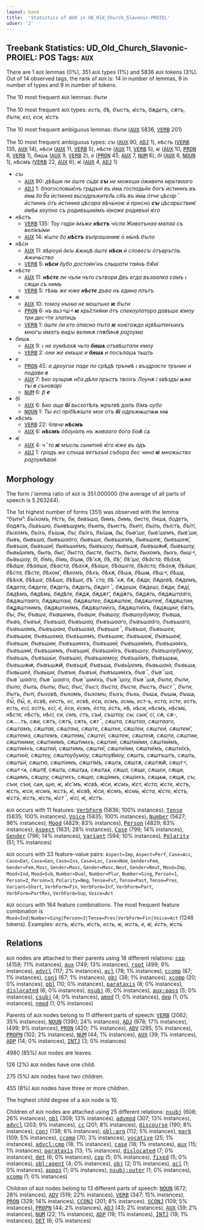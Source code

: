 ```yaml
---
layout: base
title:  'Statistics of AUX in UD_Old_Church_Slavonic-PROIEL'
udver: '2'
---
```


## Treebank Statistics: UD_Old_Church_Slavonic-PROIEL: POS Tags: `AUX`

There are 1 `AUX` lemmas (0%), 351 `AUX` types (1%) and 5836 `AUX` tokens (3%).
Out of 14 observed tags, the rank of `AUX` is: 14 in number of lemmas, 9 in number of types and 9 in number of tokens.

The 10 most frequent `AUX` lemmas: <em>бꙑти</em>

The 10 most frequent `AUX` types:  <em>естъ, бѣ, бꙑстъ, ѥ҅стъ, бѫдетъ, сѫтъ, бꙑти, есі, еси, ѥ͑стъ</em>

The 10 most frequent ambiguous lemmas: <em>бꙑти</em> (<tt><a href="cu_proiel-pos-AUX.html">AUX</a></tt> 5836, <tt><a href="cu_proiel-pos-VERB.html">VERB</a></tt> 201)

The 10 most frequent ambiguous types:  <em>сꙑ</em> (<tt><a href="cu_proiel-pos-AUX.html">AUX</a></tt> 90, <tt><a href="cu_proiel-pos-ADJ.html">ADJ</a></tt> 1), <em>нѣстъ</em> (<tt><a href="cu_proiel-pos-VERB.html">VERB</a></tt> 135, <tt><a href="cu_proiel-pos-AUX.html">AUX</a></tt> 14), <em>нѣси</em> (<tt><a href="cu_proiel-pos-AUX.html">AUX</a></tt> 11, <tt><a href="cu_proiel-pos-VERB.html">VERB</a></tt> 5), <em>нѣсте</em> (<tt><a href="cu_proiel-pos-AUX.html">AUX</a></tt> 11, <tt><a href="cu_proiel-pos-VERB.html">VERB</a></tt> 5), <em>ѥ</em> (<tt><a href="cu_proiel-pos-AUX.html">AUX</a></tt> 10, <tt><a href="cu_proiel-pos-PRON.html">PRON</a></tt> 6, <tt><a href="cu_proiel-pos-VERB.html">VERB</a></tt> 1), <em>бишѧ</em> (<tt><a href="cu_proiel-pos-AUX.html">AUX</a></tt> 9, <tt><a href="cu_proiel-pos-VERB.html">VERB</a></tt> 2), <em>е</em> (<tt><a href="cu_proiel-pos-PRON.html">PRON</a></tt> 45, <tt><a href="cu_proiel-pos-AUX.html">AUX</a></tt> 7, <tt><a href="cu_proiel-pos-NUM.html">NUM</a></tt> 6), <em>бі</em> (<tt><a href="cu_proiel-pos-AUX.html">AUX</a></tt> 6, <tt><a href="cu_proiel-pos-NOUN.html">NOUN</a></tt> 1), <em>нѣсмъ</em> (<tt><a href="cu_proiel-pos-VERB.html">VERB</a></tt> 22, <tt><a href="cu_proiel-pos-AUX.html">AUX</a></tt> 6), <em>ѥ҆</em> (<tt><a href="cu_proiel-pos-AUX.html">AUX</a></tt> 4, <tt><a href="cu_proiel-pos-ADJ.html">ADJ</a></tt> 1)


* <em>сꙑ</em>
  * <tt><a href="cu_proiel-pos-AUX.html">AUX</a></tt> 90: <em>дѣѣши ли а҅ште сь҆де <b>сꙑ</b> не можеши о҅живити мрь҆твааго</em>
  * <tt><a href="cu_proiel-pos-ADJ.html">ADJ</a></tt> 1: <em>благословь҆ѥ҅нъ грꙙдꙑи҆ въ и҅мꙙ господьн҄е богъ и҅стиннъ въ и҅мꙙ г꙯а б꙯а и҅стинна вь҆седръжител҄ь сн꙯ъ въ и҅мꙙ о҅тче цѣсарꙿ и҅стиннъ о҅тъ и҅стинна цѣсара вѣчь҆ноѥ и҅ присно <b>сꙑ</b> цѣсарь҆ствиѥ҆ и҅мѣѧ коупно съ родивъшии҅мъ ꙗ҅коже родивꙑи҆ ѥ҅го</em>
* <em>нѣстъ</em>
  * <tt><a href="cu_proiel-pos-VERB.html">VERB</a></tt> 135: <em>Тоу гадіи імъже <b>нѣстъ</b> чісла Животънаа малаа съ велікъіми</em>
  * <tt><a href="cu_proiel-pos-AUX.html">AUX</a></tt> 14: <em>ѥ҅ште бо <b>нѣстъ</b> въпрашаниѥ о҅ мь҆нѣ бꙑло</em>
* <em>нѣси</em>
  * <tt><a href="cu_proiel-pos-AUX.html">AUX</a></tt> 11: <em>вѣроуи҆ а҅кꙑ ѫ҅жицѣ а҅ште <b>нѣси</b> и҅ словесꙑ о҅тъвръглъ ѫ҅жичь҆ства</em>
  * <tt><a href="cu_proiel-pos-VERB.html">VERB</a></tt> 5: <em><b>нѣси</b> о҄убо достои͑нʼнъ слышати таи͑нъ бж͆иї</em>
* <em>нѣсте</em>
  * <tt><a href="cu_proiel-pos-AUX.html">AUX</a></tt> 11: <em><b>нѣсте</b> ли чъли чъто сътвори д҃въ егда възаалка самъ ꙇ сѫщи съ нимь</em>
  * <tt><a href="cu_proiel-pos-VERB.html">VERB</a></tt> 5: <em>тѣмь же юже <b>нѣсте</b> дъва нъ едина плътъ</em>
* <em>ѥ</em>
  * <tt><a href="cu_proiel-pos-AUX.html">AUX</a></tt> 10: <em>томоу нꙑнꙗ не моштьно <b>ѥ</b> бꙑти</em>
  * <tt><a href="cu_proiel-pos-PRON.html">PRON</a></tt> 6: <em>нъ вьзⱕшⱕ <b>ѥ</b> крь͗стия͑ни о͑тъ спекоулатора давъше ѥ͑моу три десⱕти златицъ</em>
  * <tt><a href="cu_proiel-pos-VERB.html">VERB</a></tt> 1: <em>а҅ште ли кто о҅пасно пꙑта <b>ѥ</b> коѥ҅гождо и҅ꙁвѣштанꙑихъ многꙑ и҅матъ видꙑ великѫ глѫбинѫ раꙁоума</em>
* <em>бишѧ</em>
  * <tt><a href="cu_proiel-pos-AUX.html">AUX</a></tt> 9: <em>ꙇ не оумѣахѫ чьто <b>бишѧ</b> отъвѣштали емоу</em>
  * <tt><a href="cu_proiel-pos-VERB.html">VERB</a></tt> 2: <em>они же емъше и <b>бишѧ</b> и посълашѧ тьшть</em>
* <em>е</em>
  * <tt><a href="cu_proiel-pos-PRON.html">PRON</a></tt> 45: <em>а дроугое паде по срѣдѣ тръниѣ ꙇ въздрасте тръние и подави <b>е</b></em>
  * <tt><a href="cu_proiel-pos-AUX.html">AUX</a></tt> 7: <em>Ѣко оузьрѭ нс҃а дѣла пръстъ твоіхъ Лоунѫ і ѕвѣздъі ѩже тъі <b>е</b> съноварі</em>
  * <tt><a href="cu_proiel-pos-NUM.html">NUM</a></tt> 6: <em>р҃ <b>е</b></em>
* <em>бі</em>
  * <tt><a href="cu_proiel-pos-AUX.html">AUX</a></tt> 6: <em>Ѣко аще <b>бі</b> вьсхотѣлъ жрътвѣ далъ бімъ оубо</em>
  * <tt><a href="cu_proiel-pos-NOUN.html">NOUN</a></tt> 1: <em>Тъі есі прібѣжіште мое отъ <b>бі</b> одръжѩштѩѩ мѩ</em>
* <em>нѣсмъ</em>
  * <tt><a href="cu_proiel-pos-VERB.html">VERB</a></tt> 22: <em>ч҃лвче <b>нѣсмъ</b></em>
  * <tt><a href="cu_proiel-pos-AUX.html">AUX</a></tt> 6: <em><b>нѣсмъ</b> о҅боуꙗ҅лъ нъ живааго бога боѭ̑ сꙙ</em>
* <em>ѥ҆</em>
  * <tt><a href="cu_proiel-pos-AUX.html">AUX</a></tt> 4: <em>чꙿто <b>ѥ҆</b> мꙑсль сьнитию̑ ѥ҅го ѥ҅же въ а҅дъ</em>
  * <tt><a href="cu_proiel-pos-ADJ.html">ADJ</a></tt> 1: <em>градъ же слꙑшꙙ ветъхꙑи҆ събора бес чина <b>ѥ҆</b> множь҆ство раꙁоумѣваи҆</em>

## Morphology

The form / lemma ratio of `AUX` is 351.000000 (the average of all parts of speech is 5.263244).

The 1st highest number of forms (351) was observed with the lemma “бꙑти”: <em>Бъїхомъ, Нстъ, би, бивъша, бимъ, бимь, бисте, бишѧ, бодетъ, бодѫтъ, бъвъшю, бъивъшемъ, бъилъ, бъистъ, бъиті, бъілъ, бъістъ, бъіті, бъіхомъ, бъіхъ, бъішѩ, бъіⷭ҇, бъїхъ, бъїшѩ, бы, бывʼше, бывʼшемъ, бывʼши, бывъ, бывъша, бывъшаа͑го, бывъше, бывъшемъ, бывъшеѥ, бывъшеѥ͗, бывъши, бывъшиї, бывъшиїмъ, бывъшоу, бывъшѫ, бывъшѫѭ҄, бывъшѹ, бывь͗шемъ, былъ, быс̂, быста, бысте, быстъ, быти, быхомъ, быхъ, бышⱕ, бьівьшоу, бі, бімъ, бімь, бішѩ, бѢʼхѫ, бѣ, бѣʼ, бѣʼше, бѣа͑ста, бѣа͑хѫ, бѣа͑ше, бѣаа҅ше, бѣаста, бѣахѫ, бѣаше, бѣашете, бѣа҅ста, бѣа҅хѫ, бѣа҅ше, бѣста, бѣсте, бѣхомʼ, бѣхомъ, бѣхъ, бѣхѫ, бѣшѧ, бѣшѩ, бѣшⱕ, бѣшꙙ, бѣѣхѫ, бѣѣше, бѣѣ҅ше, бѣѣ҆ше, бѣꙿста, бѣꙿхѫ, бѫ, бѫде, бѫдевѣ, бѫдемъ, бѫдета, бѫдете, бѫдетъ, бѫдеть, бѫдетꙿ, бѫдеши, бѫдеші, бѫди, бѫді, бѫдѣмъ, бѫдѣмь҆, бѫдѣте, бѫдѫ, бѫдѫтʼ, бѫдѫтъ, бѫдѫть, бѫдѫштаа͑го, бѫдѫштааго, бѫдѫштаꙗ, бѫдѫштее, бѫдѫштеѥ, бѫдѫштеѥ҆, бѫдѫштии, бѫдѫштиимъ, бѫдѫштии҅мъ, бѫдѫштии҅хъ, бѫдѫштиїхъ, бѫдѫщии, бѫтъ, б҃ъіⷭ҇, бꙑ, бꙑвше, бꙑвшемъ, бꙑвши, бꙑвшоу, бꙑвшоуо̑умоу, бꙑвшꙙ, бꙑвъ, бꙑвъи҆, бꙑвъша, бꙑвъшаа, бꙑвъшааго, бꙑвъшаа҅го, бꙑвъшаго, бꙑвъшамъ, бꙑвъшаꙗ, бꙑвъшаꙗ҆, бꙑвъшаꙿ, бꙑвъше, бꙑвъшее, бꙑвъшеи, бꙑвъшема, бꙑвъшемъ, бꙑвъшеѥ, бꙑвъшеѥ҅, бꙑвъшеѥ҆, бꙑвъши, бꙑвъшии, бꙑвъшиихъ, бꙑвъшии҅, бꙑвъшии҅мъ, бꙑвъшии҅хъ, бꙑвъшии҆, бꙑвъшимъ, бꙑвъшиї, бꙑвъшиїхъ, бꙑвъшоу, бꙑвъшоуо҄умоу, бꙑвъшъ, бꙑвъшь҆и, бꙑвъшю, бꙑвъшюмоу, бꙑвъшіімъ, бꙑвъшѧѩ, бꙑвъшѫѭ, бꙑвъшѫѭ̑, бꙑвъшꙋ, бꙑвъшꙙ, бꙑвь͗шемъ, бꙑвьшаꙗ҆, бꙑвьшѧ, бꙑвь҆шее҅, бꙑвь҆ши, бꙑвꙑи, бꙑвꙑи҆, бꙑвꙑшии҅хъ, бꙑвꙿ, бꙑвꙿша, бꙑвꙿшаа͑го, бꙑвꙿшааго, бꙑвꙿшии҅хъ, бꙑвꙿшоу, бꙑвꙿшѫ, бꙑла, бꙑли, бꙑло, бꙑлъ, бꙑлꙑ, бꙑс, бꙑс̂, бꙑст, бꙑста, бꙑсте, бꙑстъ, бꙑстꙿ, бꙑти, бꙑтъ, бꙑті, бꙑховѣ, бꙑхомъ, бꙑхомꙑ, бꙑхъ, бꙑхь, бꙑшѧ, бꙑшѩ, бꙑшꙙ, бꙑⷭ҇, бꙑⷮ, е, е͑свѣ, еестъ, ес, есвѣ, еси, есмъ, есмь, ест-ъ, еста, есте, естъ, есть, есі, есітъ, есї, е҅, е҅си, е҅смъ, е҅ста, е҅стъ, нѣ, нѣси, нѣсмъ, нѣсмь҆, нѣсте, нѣстъ, нѣсі, си, смъ, стъ, съи҆, съштоу, сы, сыи͗, сі, сѫ, сѫ-, сѫ.....тъ, сѫи, сѫтъ, сѫтъ҆, сѫть, сѫтꙿ, сѫшта, сѫштаа, сѫштааго, сѫштамъ, сѫштая, сѫштаꙗ, сѫште, сѫштее, сѫштеи, сѫштеи҆, сѫштемʼ, сѫштема, сѫштемъ, сѫштемь͗, сѫштеі, сѫштеѥ, сѫштеѭ, сѫшти, сѫштии, сѫштиими, сѫштиимъ, сѫштиихъ, сѫштии҅, сѫштии҅ми, сѫштии҅мъ, сѫштии҅хъ, сѫштии҆, сѫштимъ, сѫштиї, сѫштиїми, сѫштиїмъ, сѫштиїхъ, сѫштиꙗ҅, сѫштоу, сѫштоуо̑умоу, сѫштоуꙋмоу, сѫштъ, сѫштъштъ, сѫшть, сѫшть҆и҆, сѫштю, сѫштіимъ, сѫштімъ, сѫштѧ, сѫштѫ, сѫштѫѭ̑, сѫштⱕ, сѫштⱕѧ, сѫштꙋ, сѫштꙙ, сѫштꙙѧ, сѫштꙙѧ҆, сѫща, сѫще, сѫщеи, сѫщи, сѫщимъ, сѫщоу, сѫщтихъ, сѫщю, сѫщіимъ, сѫщіихъ, сѫщѧѩ, сѫщѫ, сꙑ, сꙑи, сꙑи҆, сꙙи, щю, ѥ, ѥ͑сʼмъ, ѥ͑свѣ, ѥ͑си, ѥ͑смъ, ѥ͑ст, ѥ͑ста, ѥ͑сте, ѥ͑стъ, ѥ͑сть, ѥси, ѥсмъ, ѥстъ, ѥ҅, ѥ҅свѣ, ѥ҅си, ѥ҅смъ, ѥ҅смь҆, ѥ҅ста, ѥ҅сте, ѥ҅стъ, ѥ҅стъ҆, ѥ҅сть, ѥ҅сть҆, ѥ҅стꙿ, ѥ҅сі, ѥ҆, ѥ҆стъ</em>.

`AUX` occurs with 11 features: <tt><a href="cu_proiel-feat-VerbForm.html">VerbForm</a></tt> (5836; 100% instances), <tt><a href="cu_proiel-feat-Tense.html">Tense</a></tt> (5835; 100% instances), <tt><a href="cu_proiel-feat-Voice.html">Voice</a></tt> (5835; 100% instances), <tt><a href="cu_proiel-feat-Number.html">Number</a></tt> (5627; 96% instances), <tt><a href="cu_proiel-feat-Mood.html">Mood</a></tt> (4829; 83% instances), <tt><a href="cu_proiel-feat-Person.html">Person</a></tt> (4829; 83% instances), <tt><a href="cu_proiel-feat-Aspect.html">Aspect</a></tt> (1631; 28% instances), <tt><a href="cu_proiel-feat-Case.html">Case</a></tt> (799; 14% instances), <tt><a href="cu_proiel-feat-Gender.html">Gender</a></tt> (796; 14% instances), <tt><a href="cu_proiel-feat-Variant.html">Variant</a></tt> (594; 10% instances), <tt><a href="cu_proiel-feat-Polarity.html">Polarity</a></tt> (51; 1% instances)

`AUX` occurs with 33 feature-value pairs: `Aspect=Imp`, `Aspect=Perf`, `Case=Acc`, `Case=Dat`, `Case=Gen`, `Case=Ins`, `Case=Loc`, `Case=Nom`, `Gender=Fem`, `Gender=Fem,Masc`, `Gender=Masc`, `Gender=Masc,Neut`, `Gender=Neut`, `Mood=Imp`, `Mood=Ind`, `Mood=Sub`, `Number=Dual`, `Number=Plur`, `Number=Sing`, `Person=1`, `Person=2`, `Person=3`, `Polarity=Neg`, `Tense=Fut`, `Tense=Past`, `Tense=Pres`, `Variant=Short`, `VerbForm=Fin`, `VerbForm=Inf`, `VerbForm=Part`, `VerbForm=PartRes`, `VerbForm=Sup`, `Voice=Act`

`AUX` occurs with 164 feature combinations.
The most frequent feature combination is `Mood=Ind|Number=Sing|Person=3|Tense=Pres|VerbForm=Fin|Voice=Act` (1246 tokens).
Examples: <em>естъ, ѥ҅стъ, ѥ͑стъ, есть, ѥ, ѥстъ, е, ѥ҆, е҅стъ, ѥ҅сть҆</em>


## Relations

`AUX` nodes are attached to their parents using 18 different relations: <tt><a href="cu_proiel-dep-cop.html">cop</a></tt> (4159; 71% instances), <tt><a href="cu_proiel-dep-aux.html">aux</a></tt> (749; 13% instances), <tt><a href="cu_proiel-dep-root.html">root</a></tt> (499; 9% instances), <tt><a href="cu_proiel-dep-advcl.html">advcl</a></tt> (117; 2% instances), <tt><a href="cu_proiel-dep-acl.html">acl</a></tt> (78; 1% instances), <tt><a href="cu_proiel-dep-ccomp.html">ccomp</a></tt> (67; 1% instances), <tt><a href="cu_proiel-dep-conj.html">conj</a></tt> (67; 1% instances), <tt><a href="cu_proiel-dep-obj.html">obj</a></tt> (38; 1% instances), <tt><a href="cu_proiel-dep-xcomp.html">xcomp</a></tt> (20; 0% instances), <tt><a href="cu_proiel-dep-obl.html">obl</a></tt> (10; 0% instances), <tt><a href="cu_proiel-dep-parataxis.html">parataxis</a></tt> (8; 0% instances), <tt><a href="cu_proiel-dep-dislocated.html">dislocated</a></tt> (6; 0% instances), <tt><a href="cu_proiel-dep-nsubj.html">nsubj</a></tt> (6; 0% instances), <tt><a href="cu_proiel-dep-aux-pass.html">aux:pass</a></tt> (5; 0% instances), <tt><a href="cu_proiel-dep-csubj.html">csubj</a></tt> (4; 0% instances), <tt><a href="cu_proiel-dep-amod.html">amod</a></tt> (1; 0% instances), <tt><a href="cu_proiel-dep-dep.html">dep</a></tt> (1; 0% instances), <tt><a href="cu_proiel-dep-nmod.html">nmod</a></tt> (1; 0% instances)

Parents of `AUX` nodes belong to 11 different parts of speech: <tt><a href="cu_proiel-pos-VERB.html">VERB</a></tt> (2062; 35% instances), <tt><a href="cu_proiel-pos-NOUN.html">NOUN</a></tt> (1390; 24% instances), <tt><a href="cu_proiel-pos-ADJ.html">ADJ</a></tt> (978; 17% instances),  (499; 9% instances), <tt><a href="cu_proiel-pos-PRON.html">PRON</a></tt> (420; 7% instances), <tt><a href="cu_proiel-pos-ADV.html">ADV</a></tt> (285; 5% instances), <tt><a href="cu_proiel-pos-PROPN.html">PROPN</a></tt> (102; 2% instances), <tt><a href="cu_proiel-pos-NUM.html">NUM</a></tt> (44; 1% instances), <tt><a href="cu_proiel-pos-AUX.html">AUX</a></tt> (39; 1% instances), <tt><a href="cu_proiel-pos-ADP.html">ADP</a></tt> (14; 0% instances), <tt><a href="cu_proiel-pos-INTJ.html">INTJ</a></tt> (3; 0% instances)

4980 (85%) `AUX` nodes are leaves.

126 (2%) `AUX` nodes have one child.

275 (5%) `AUX` nodes have two children.

455 (8%) `AUX` nodes have three or more children.

The highest child degree of a `AUX` node is 10.

Children of `AUX` nodes are attached using 25 different relations: <tt><a href="cu_proiel-dep-nsubj.html">nsubj</a></tt> (608; 26% instances), <tt><a href="cu_proiel-dep-obl.html">obl</a></tt> (309; 13% instances), <tt><a href="cu_proiel-dep-advmod.html">advmod</a></tt> (307; 13% instances), <tt><a href="cu_proiel-dep-advcl.html">advcl</a></tt> (203; 9% instances), <tt><a href="cu_proiel-dep-cc.html">cc</a></tt> (201; 8% instances), <tt><a href="cu_proiel-dep-discourse.html">discourse</a></tt> (190; 8% instances), <tt><a href="cu_proiel-dep-conj.html">conj</a></tt> (138; 6% instances), <tt><a href="cu_proiel-dep-obl-arg.html">obl:arg</a></tt> (112; 5% instances), <tt><a href="cu_proiel-dep-mark.html">mark</a></tt> (109; 5% instances), <tt><a href="cu_proiel-dep-ccomp.html">ccomp</a></tt> (70; 3% instances), <tt><a href="cu_proiel-dep-vocative.html">vocative</a></tt> (25; 1% instances), <tt><a href="cu_proiel-dep-advcl-cmp.html">advcl:cmp</a></tt> (18; 1% instances), <tt><a href="cu_proiel-dep-case.html">case</a></tt> (18; 1% instances), <tt><a href="cu_proiel-dep-aux.html">aux</a></tt> (15; 1% instances), <tt><a href="cu_proiel-dep-parataxis.html">parataxis</a></tt> (13; 1% instances), <tt><a href="cu_proiel-dep-dislocated.html">dislocated</a></tt> (7; 0% instances), <tt><a href="cu_proiel-dep-det.html">det</a></tt> (6; 0% instances), <tt><a href="cu_proiel-dep-cop.html">cop</a></tt> (5; 0% instances), <tt><a href="cu_proiel-dep-fixed.html">fixed</a></tt> (5; 0% instances), <tt><a href="cu_proiel-dep-obl-agent.html">obl:agent</a></tt> (4; 0% instances), <tt><a href="cu_proiel-dep-obj.html">obj</a></tt> (2; 0% instances), <tt><a href="cu_proiel-dep-acl.html">acl</a></tt> (1; 0% instances), <tt><a href="cu_proiel-dep-appos.html">appos</a></tt> (1; 0% instances), <tt><a href="cu_proiel-dep-nsubj-outer.html">nsubj:outer</a></tt> (1; 0% instances), <tt><a href="cu_proiel-dep-xcomp.html">xcomp</a></tt> (1; 0% instances)

Children of `AUX` nodes belong to 13 different parts of speech: <tt><a href="cu_proiel-pos-NOUN.html">NOUN</a></tt> (672; 28% instances), <tt><a href="cu_proiel-pos-ADV.html">ADV</a></tt> (519; 22% instances), <tt><a href="cu_proiel-pos-VERB.html">VERB</a></tt> (347; 15% instances), <tt><a href="cu_proiel-pos-PRON.html">PRON</a></tt> (329; 14% instances), <tt><a href="cu_proiel-pos-CCONJ.html">CCONJ</a></tt> (201; 8% instances), <tt><a href="cu_proiel-pos-SCONJ.html">SCONJ</a></tt> (109; 5% instances), <tt><a href="cu_proiel-pos-PROPN.html">PROPN</a></tt> (44; 2% instances), <tt><a href="cu_proiel-pos-ADJ.html">ADJ</a></tt> (43; 2% instances), <tt><a href="cu_proiel-pos-AUX.html">AUX</a></tt> (39; 2% instances), <tt><a href="cu_proiel-pos-NUM.html">NUM</a></tt> (22; 1% instances), <tt><a href="cu_proiel-pos-ADP.html">ADP</a></tt> (19; 1% instances), <tt><a href="cu_proiel-pos-INTJ.html">INTJ</a></tt> (19; 1% instances), <tt><a href="cu_proiel-pos-DET.html">DET</a></tt> (6; 0% instances)

